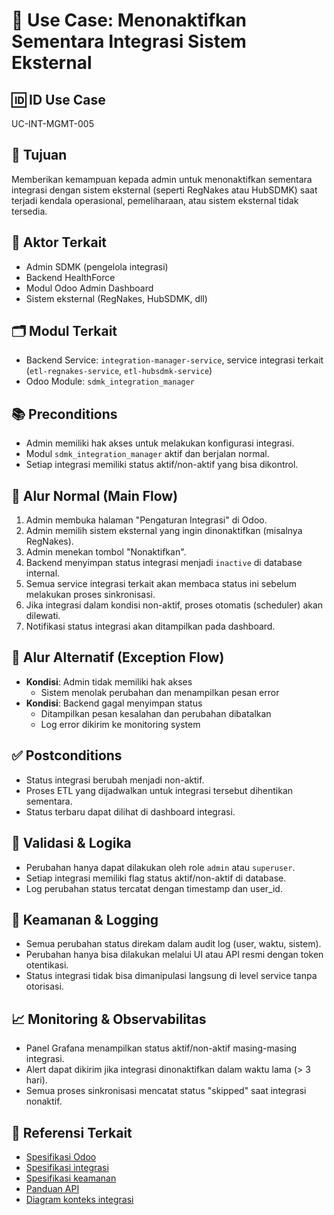 # 🧩 Use Case: Menonaktifkan Sementara Integrasi Sistem Eksternal

## 🆔 ID Use Case
UC-INT-MGMT-005

## 🎯 Tujuan
Memberikan kemampuan kepada admin untuk menonaktifkan sementara integrasi dengan sistem eksternal (seperti RegNakes atau HubSDMK) saat terjadi kendala operasional, pemeliharaan, atau sistem eksternal tidak tersedia.

## 👥 Aktor Terkait
- Admin SDMK (pengelola integrasi)
- Backend HealthForce
- Modul Odoo Admin Dashboard
- Sistem eksternal (RegNakes, HubSDMK, dll)

## 🗂️ Modul Terkait
- Backend Service: `integration-manager-service`, service integrasi terkait (`etl-regnakes-service`, `etl-hubsdmk-service`)
- Odoo Module: `sdmk_integration_manager`

## 📚 Preconditions
- Admin memiliki hak akses untuk melakukan konfigurasi integrasi.
- Modul `sdmk_integration_manager` aktif dan berjalan normal.
- Setiap integrasi memiliki status aktif/non-aktif yang bisa dikontrol.

## 🔁 Alur Normal (Main Flow)
1. Admin membuka halaman "Pengaturan Integrasi" di Odoo.
2. Admin memilih sistem eksternal yang ingin dinonaktifkan (misalnya RegNakes).
3. Admin menekan tombol "Nonaktifkan".
4. Backend menyimpan status integrasi menjadi `inactive` di database internal.
5. Semua service integrasi terkait akan membaca status ini sebelum melakukan proses sinkronisasi.
6. Jika integrasi dalam kondisi non-aktif, proses otomatis (scheduler) akan dilewati.
7. Notifikasi status integrasi akan ditampilkan pada dashboard.

## 🔄 Alur Alternatif (Exception Flow)
- **Kondisi**: Admin tidak memiliki hak akses
  - Sistem menolak perubahan dan menampilkan pesan error
- **Kondisi**: Backend gagal menyimpan status
  - Ditampilkan pesan kesalahan dan perubahan dibatalkan
  - Log error dikirim ke monitoring system

## ✅ Postconditions
- Status integrasi berubah menjadi non-aktif.
- Proses ETL yang dijadwalkan untuk integrasi tersebut dihentikan sementara.
- Status terbaru dapat dilihat di dashboard integrasi.

## 🧪 Validasi & Logika
- Perubahan hanya dapat dilakukan oleh role `admin` atau `superuser`.
- Setiap integrasi memiliki flag status aktif/non-aktif di database.
- Log perubahan status tercatat dengan timestamp dan user_id.

## 🔐 Keamanan & Logging
- Semua perubahan status direkam dalam audit log (user, waktu, sistem).
- Perubahan hanya bisa dilakukan melalui UI atau API resmi dengan token otentikasi.
- Status integrasi tidak bisa dimanipulasi langsung di level service tanpa otorisasi.

## 📈 Monitoring & Observabilitas
- Panel Grafana menampilkan status aktif/non-aktif masing-masing integrasi.
- Alert dapat dikirim jika integrasi dinonaktifkan dalam waktu lama (> 3 hari).
- Semua proses sinkronisasi mencatat status "skipped" saat integrasi nonaktif.

## 🧩 Referensi Terkait
- [Spesifikasi Odoo](../odoo.md)
- [Spesifikasi integrasi](../integration.md)
- [Spesifikasi keamanan](../security.md)
- [Panduan API](../api-guidelines.md)
- [Diagram konteks integrasi](../diagrams/architecture/c4/context-diagram.puml)
